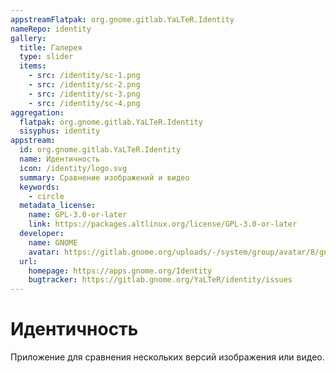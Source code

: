 ```yaml
---
appstreamFlatpak: org.gnome.gitlab.YaLTeR.Identity
nameRepo: identity
gallery:
  title: Галерея
  type: slider
  items:
    - src: /identity/sc-1.png
    - src: /identity/sc-2.png
    - src: /identity/sc-3.png
    - src: /identity/sc-4.png
aggregation:
  flatpak: org.gnome.gitlab.YaLTeR.Identity
  sisyphus: identity
appstream:
  id: org.gnome.gitlab.YaLTeR.Identity
  name: Идентичность
  icon: /identity/logo.svg
  summary: Сравнение изображений и видео
  keywords:
    - circle
  metadata_license:
    name: GPL-3.0-or-later
    link: https://packages.altlinux.org/license/GPL-3.0-or-later
  developer:
    name: GNOME
    avatar: https://gitlab.gnome.org/uploads/-/system/group/avatar/8/gnomelogo.png?width=48
  url:
    homepage: https://apps.gnome.org/Identity
    bugtracker: https://gitlab.gnome.org/YaLTeR/identity/issues
---
```


# Идентичность

Приложение для сравнения нескольких версий изображения или видео.

<AGWGallery />

<!--@include: @apps/_parts/install/content-repo.md-->
<!--@include: @apps/_parts/install/content-flatpak.md-->
